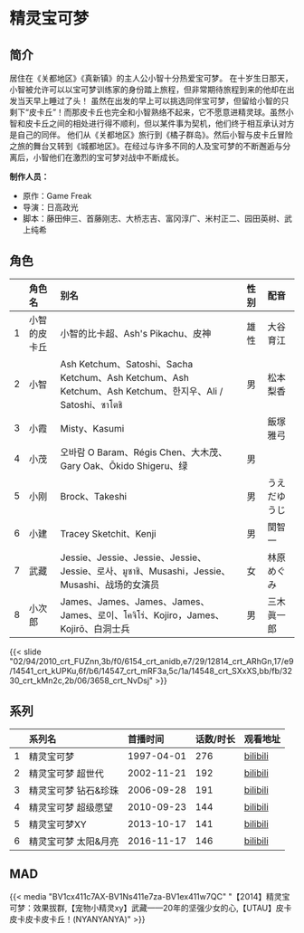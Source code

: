 # 精灵宝可梦


## 简介

居住在《关都地区》《真新镇》的主人公小智十分热爱宝可梦。
在十岁生日那天，小智被允许可以以宝可梦训练家的身份踏上旅程，但非常期待旅程到来的他却在出发当天早上睡过了头！
虽然在出发的早上可以挑选同伴宝可梦，但留给小智的只剩下“皮卡丘”！而那皮卡丘也完全和小智熟络不起来，它不愿意进精灵球。虽然小智和皮卡丘之间的相处进行得不顺利，但以某件事为契机，他们终于相互承认对方是自己的同伴。
他们从《关都地区》旅行到《橘子群岛》。然后小智与皮卡丘冒险之旅的舞台又转到《城都地区》。在经过与许多不同的人及宝可梦的不断邂逅与分离后，小智他们在激烈的宝可梦对战中不断成长。

**制作人员：**
- 原作：Game Freak
- 导演：日高政光
- 脚本：藤田伸三、首藤刚志、大桥志吉、富冈淳广、米村正二、园田英树、武上纯希

## 角色

|     |   角色名   |   别名  | 性别 |  配音  |
|:--- |:------  |:----      |:---  |:--   |
| 1 | 小智的皮卡丘 | 小智的比卡超、Ash's Pikachu、皮神 | 雄性 | 大谷育江 |
| 2 | 小智 | Ash Ketchum、Satoshi、Sacha Ketchum、Ash Ketchum、Ash Ketchum、Ash Ketchum、한지우、Ali / Satoshi、ซาโตชิ | 男 | 松本梨香 |
| 3 | 小霞 | Misty、Kasumi |  | 飯塚雅弓 |
| 4 | 小茂 | 오바람 O Baram、Régis Chen、大木茂、Gary Oak、Ōkido Shigeru、绿 | 男 |  |
| 5 | 小刚 | Brock、Takeshi | 男 | うえだゆうじ |
| 6 | 小建 | Tracey Sketchit、Kenji | 男 | 関智一 |
| 7 | 武藏 | Jessie、Jessie、Jessie、Jessie、Jessie、로사、มูซาชิ、Musashi，Jessie、Musashi、战场的女演员 | 女 | 林原めぐみ |
| 8 | 小次郎 | James、James、James、James、James、로이、โคจิโร่、Kojiro，James、Kojirō、白洞士兵 | 男 | 三木眞一郎 |

{{< slide "02/94/2010_crt_FUZnn,3b/f0/6154_crt_anidb,e7/29/12814_crt_ARhGn,17/e9/14541_crt_kUPKu,6f/b6/14547_crt_mRF3a,5c/1a/14548_crt_SXxXS,bb/fb/3230_crt_kMn2c,2b/06/3658_crt_NvDsj" >}}

## 系列

|     |   系列名   |   首播时间  | 话数/时长  | 观看地址 |
|:---  |:------    |:----      |:---       |:---  |
| 1 | 精灵宝可梦 | 1997-04-01 | 276 | [bilibili](ttps://www.bilibili.com/bangumi/play/ss5761)  |
| 2 | 精灵宝可梦 超世代 | 2002-11-21 | 192 | [bilibili](https://www.bilibili.com/bangumi/play/ss6161)  |
| 3 | 精灵宝可梦 钻石&amp;珍珠 | 2006-09-28 | 191 | [bilibili](https://www.bilibili.com/bangumi/play/ss6162)  |
| 4 | 精灵宝可梦 超级愿望 | 2010-09-23 | 144 | [bilibili](https://www.bilibili.com/bangumi/play/ss6164)  |
| 5 | 精灵宝可梦XY | 2013-10-17 | 141 | [bilibili](https://www.bilibili.com/bangumi/play/ss5762)  |
| 6 | 精灵宝可梦 太阳&amp;月亮 | 2016-11-17 | 146 | [bilibili](https://www.bilibili.com/bangumi/play/ss23795)  |


## MAD

{{< media  "BV1cx411c7AX-BV1Ns411e7za-BV1ex411w7QC" 
"【2014】精灵宝可梦：效果拔群,【宠物小精灵xy】武藏——20年的坚强少女的心,【UTAU】皮卡皮卡皮卡皮卡丘！(NYANYANYA)"  >}}

